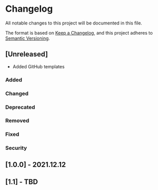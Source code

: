 # Changelog
All notable changes to this project will be documented in this file.

The format is based on [Keep a Changelog](https://keepachangelog.com/en/1.0.0/),
and this project adheres to [Semantic Versioning](https://semver.org/spec/v2.0.0.html).

## [Unreleased]
- Added GitHub templates

### Added

### Changed

### Deprecated

### Removed

### Fixed

### Security

## [1.0.0] - 2021.12.12

## [1.1] - TBD
